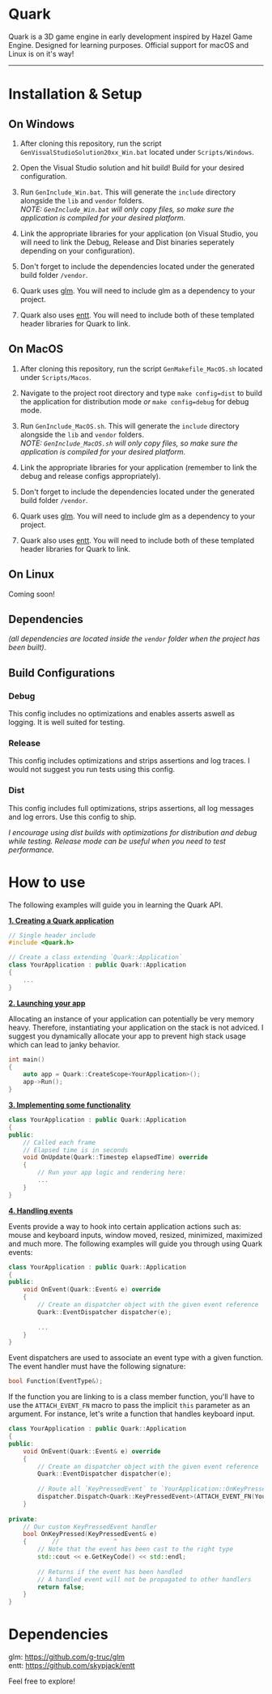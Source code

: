# Quark

Quark is a 3D game engine in early development inspired by Hazel Game Engine.
Designed for learning purposes.
Official support for macOS and Linux is on it's way!

***

# Installation & Setup

## On Windows
1. After cloning this repository, run the script `GenVisualStudioSolution20xx_Win.bat` located under `Scripts/Windows`.
2. Open the Visual Studio solution and hit build! Build for your desired configuration.
3. Run `GenInclude_Win.bat`. This will generate the `include` directory alongside the `lib` and `vendor` folders.<br />
*NOTE: `GenInclude_Win.bat` will only copy files, so make sure the application is compiled for your desired platform.*

4. Link the appropriate libraries for your application (on Visual Studio, you will need to link the Debug, Release and Dist binaries seperately depending on your configuration).<br />
5. Don't forget to include the dependencies located under the generated build folder `/vendor`.
6. Quark uses [glm](https://github.com/g-truc/glm). You will need to include glm as a dependency to your project.
7. Quark also uses [entt](https://github.com/skypjack/entt). You will need to include both of these templated header libraries for Quark to link.

## On MacOS
1. After cloning this repository, run the script `GenMakefile_MacOS.sh` located under `Scripts/Macos`.
2. Navigate to the project root directory and type `make config=dist` to build the application for distribution mode *or* `make config=debug` for debug mode.

3. Run `GenInclude_MacOS.sh`. This will generate the `include` directory alongside the `lib` and `vendor` folders.<br />
*NOTE: `GenInclude_MacOS.sh` will only copy files, so make sure the application is compiled for your desired platform.*

4. Link the appropriate libraries for your application (remember to link the debug and release configs appropriately).
5. Don't forget to include the dependencies located under the generated build folder `/vendor`.
6. Quark uses [glm](https://github.com/g-truc/glm). You will need to include glm as a dependency to your project.
7. Quark also uses [entt](https://github.com/skypjack/entt). You will need to include both of these templated header libraries for Quark to link.

## On Linux
Coming soon!

## Dependencies
*(all dependencies are located inside the `vendor` folder when the project has been built)*.

## Build Configurations
### Debug
This config includes no optimizations and enables asserts aswell as logging. It is well suited for testing.
### Release
This config includes optimizations and strips assertions and log traces. I would not suggest you run tests using this config.
### Dist
This config includes full optimizations, strips assertions, all log messages and log errors. Use this config to ship.
	
*I encourage using dist builds with optimizations for distribution and debug while testing.
Release mode can be useful when you need to test performance.*

# How to use

The following examples will guide you in learning the Quark API.

<ins>**1. Creating a Quark application**</ins>
```c++
// Single header include
#include <Quark.h>

// Create a class extending `Quark::Application`
class YourApplication : public Quark::Application
{
	...
}
```
	
<ins>**2. Launching your app**</ins>

Allocating an instance of your application can potentially be very memory heavy.
Therefore, instantiating your application on the stack is not adviced.
I suggest you dynamically allocate your app to prevent high stack usage which can lead to janky behavior.

```c++
int main()
{
	auto app = Quark::CreateScope<YourApplication>();
	app->Run();
}
```

<ins>**3. Implementing some functionality**</ins>
```c++
class YourApplication : public Quark::Application
{
public:
	// Called each frame
	// Elapsed time is in seconds
	void OnUpdate(Quark::Timestep elapsedTime) override
	{
		// Run your app logic and rendering here:
		...
	}
}
```

<ins>**4. Handling events**</ins>

Events provide a way to hook into certain application actions such as:
mouse and keyboard inputs, window moved, resized, minimized, maximized and much more.
The following examples will guide you through using Quark events:

```c++
class YourApplication : public Quark::Application
{
public:
	void OnEvent(Quark::Event& e) override
	{
		// Create an dispatcher object with the given event reference
		Quark::EventDispatcher dispatcher(e);
	
		...
	}
}
```

Event dispatchers are used to associate an event type with a given function.
The event handler must have the following signature:
```c++
bool Function(EventType&);
```

If the function you are linking to is a class member function, you'll have to use the `ATTACH_EVENT_FN` macro to pass the implicit `this` parameter as an argument.
For instance, let's write a function that handles keyboard input.

```c++
class YourApplication : public Quark::Application
{
public:
	void OnEvent(Quark::Event& e) override
	{
		// Create an dispatcher object with the given event reference
		Quark::EventDispatcher dispatcher(e);
	
		// Route all `KeyPressedEvent` to `YourApplication::OnKeyPressed`
		dispatcher.Dispatch<Quark::KeyPressedEvent>(ATTACH_EVENT_FN(YourApplication::OnKeyPressed));
	}
	
private:
	// Our custom KeyPressedEvent handler
	bool OnKeyPressed(KeyPressedEvent& e)
	{       //               ^
		// Note that the event has been cast to the right type
		std::cout << e.GetKeyCode() << std::endl;
	
		// Returns if the event has been handled
		// A handled event will not be propagated to other handlers
		return false;
	}
}
```

# Dependencies
glm: https://github.com/g-truc/glm<br />
entt: https://github.com/skypjack/entt<br />

Feel free to explore!
